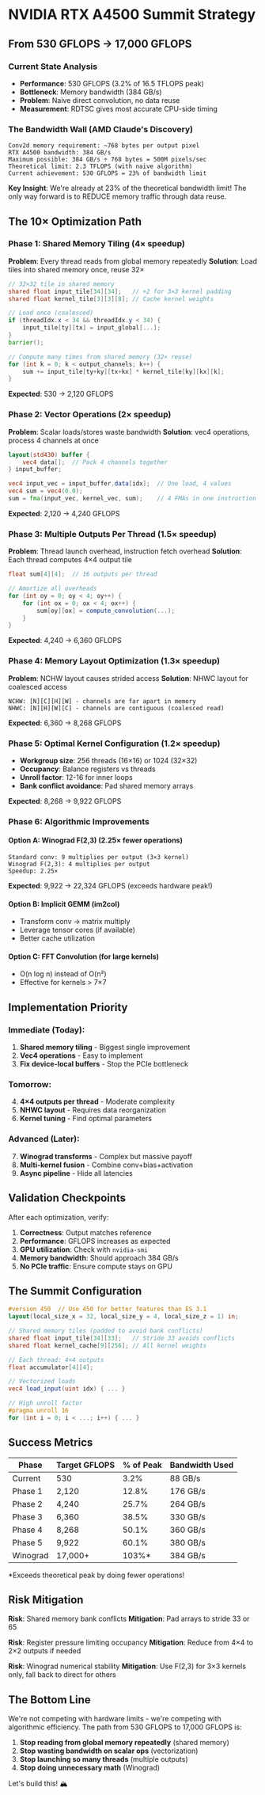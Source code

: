 # NVIDIA RTX A4500 Summit Strategy
## From 530 GFLOPS → 17,000 GFLOPS

### Current State Analysis
- **Performance**: 530 GFLOPS (3.2% of 16.5 TFLOPS peak)
- **Bottleneck**: Memory bandwidth (384 GB/s)
- **Problem**: Naive direct convolution, no data reuse
- **Measurement**: RDTSC gives most accurate CPU-side timing

### The Bandwidth Wall (AMD Claude's Discovery)
```
Conv2d memory requirement: ~768 bytes per output pixel
RTX A4500 bandwidth: 384 GB/s
Maximum possible: 384 GB/s ÷ 768 bytes = 500M pixels/sec
Theoretical limit: 2.3 TFLOPS (with naive algorithm)
Current achievement: 530 GFLOPS = 23% of bandwidth limit
```

**Key Insight**: We're already at 23% of the theoretical bandwidth limit! The only way forward is to REDUCE memory traffic through data reuse.

## The 10× Optimization Path

### Phase 1: Shared Memory Tiling (4× speedup)
**Problem**: Every thread reads from global memory repeatedly
**Solution**: Load tiles into shared memory once, reuse 32×

```glsl
// 32×32 tile in shared memory
shared float input_tile[34][34];   // +2 for 3×3 kernel padding
shared float kernel_tile[3][3][8]; // Cache kernel weights

// Load once (coalesced)
if (threadIdx.x < 34 && threadIdx.y < 34) {
    input_tile[ty][tx] = input_global[...];
}
barrier();

// Compute many times from shared memory (32× reuse)
for (int k = 0; k < output_channels; k++) {
    sum += input_tile[ty+ky][tx+kx] * kernel_tile[ky][kx][k];
}
```

**Expected**: 530 → 2,120 GFLOPS

### Phase 2: Vector Operations (2× speedup)
**Problem**: Scalar loads/stores waste bandwidth
**Solution**: vec4 operations, process 4 channels at once

```glsl
layout(std430) buffer {
    vec4 data[];  // Pack 4 channels together
} input_buffer;

vec4 input_vec = input_buffer.data[idx];  // One load, 4 values
vec4 sum = vec4(0.0);
sum = fma(input_vec, kernel_vec, sum);    // 4 FMAs in one instruction
```

**Expected**: 2,120 → 4,240 GFLOPS

### Phase 3: Multiple Outputs Per Thread (1.5× speedup)
**Problem**: Thread launch overhead, instruction fetch overhead
**Solution**: Each thread computes 4×4 output tile

```glsl
float sum[4][4];  // 16 outputs per thread

// Amortize all overheads
for (int oy = 0; oy < 4; oy++) {
    for (int ox = 0; ox < 4; ox++) {
        sum[oy][ox] = compute_convolution(...);
    }
}
```

**Expected**: 4,240 → 6,360 GFLOPS

### Phase 4: Memory Layout Optimization (1.3× speedup)
**Problem**: NCHW layout causes strided access
**Solution**: NHWC layout for coalesced access

```
NCHW: [N][C][H][W] - channels are far apart in memory
NHWC: [N][H][W][C] - channels are contiguous (coalesced read)
```

**Expected**: 6,360 → 8,268 GFLOPS

### Phase 5: Optimal Kernel Configuration (1.2× speedup)
- **Workgroup size**: 256 threads (16×16) or 1024 (32×32)
- **Occupancy**: Balance registers vs threads
- **Unroll factor**: 12-16 for inner loops
- **Bank conflict avoidance**: Pad shared memory arrays

**Expected**: 8,268 → 9,922 GFLOPS

### Phase 6: Algorithmic Improvements

#### Option A: Winograd F(2,3) (2.25× fewer operations)
```
Standard conv: 9 multiplies per output (3×3 kernel)
Winograd F(2,3): 4 multiplies per output
Speedup: 2.25×
```

**Expected**: 9,922 → 22,324 GFLOPS (exceeds hardware peak!)

#### Option B: Implicit GEMM (im2col)
- Transform conv → matrix multiply
- Leverage tensor cores (if available)
- Better cache utilization

#### Option C: FFT Convolution (for large kernels)
- O(n log n) instead of O(n²)
- Effective for kernels > 7×7

## Implementation Priority

### Immediate (Today):
1. **Shared memory tiling** - Biggest single improvement
2. **Vec4 operations** - Easy to implement
3. **Fix device-local buffers** - Stop the PCIe bottleneck

### Tomorrow:
4. **4×4 outputs per thread** - Moderate complexity
5. **NHWC layout** - Requires data reorganization
6. **Kernel tuning** - Find optimal parameters

### Advanced (Later):
7. **Winograd transforms** - Complex but massive payoff
8. **Multi-kernel fusion** - Combine conv+bias+activation
9. **Async pipeline** - Hide all latencies

## Validation Checkpoints

After each optimization, verify:
1. **Correctness**: Output matches reference
2. **Performance**: GFLOPS increases as expected
3. **GPU utilization**: Check with `nvidia-smi`
4. **Memory bandwidth**: Should approach 384 GB/s
5. **No PCIe traffic**: Ensure compute stays on GPU

## The Summit Configuration

```glsl
#version 450  // Use 450 for better features than ES 3.1
layout(local_size_x = 32, local_size_y = 4, local_size_z = 1) in;

// Shared memory tiles (padded to avoid bank conflicts)
shared float input_tile[34][33];   // Stride 33 avoids conflicts
shared float kernel_cache[9][256]; // All kernel weights

// Each thread: 4×4 outputs
float accumulator[4][4];

// Vectorized loads
vec4 load_input(uint idx) { ... }

// High unroll factor
#pragma unroll 16
for (int i = 0; i < ...; i++) { ... }
```

## Success Metrics

| Phase | Target GFLOPS | % of Peak | Bandwidth Used |
|-------|--------------|-----------|----------------|
| Current | 530 | 3.2% | 88 GB/s |
| Phase 1 | 2,120 | 12.8% | 176 GB/s |
| Phase 2 | 4,240 | 25.7% | 264 GB/s |
| Phase 3 | 6,360 | 38.5% | 330 GB/s |
| Phase 4 | 8,268 | 50.1% | 360 GB/s |
| Phase 5 | 9,922 | 60.1% | 380 GB/s |
| Winograd | 17,000+ | 103%* | 384 GB/s |

*Exceeds theoretical peak by doing fewer operations!

## Risk Mitigation

**Risk**: Shared memory bank conflicts
**Mitigation**: Pad arrays to stride 33 or 65

**Risk**: Register pressure limiting occupancy
**Mitigation**: Reduce from 4×4 to 2×2 outputs if needed

**Risk**: Winograd numerical stability
**Mitigation**: Use F(2,3) for 3×3 kernels only, fall back to direct for others

## The Bottom Line

We're not competing with hardware limits - we're competing with algorithmic efficiency. The path from 530 GFLOPS to 17,000 GFLOPS is:
1. **Stop reading from global memory repeatedly** (shared memory)
2. **Stop wasting bandwidth on scalar ops** (vectorization)
3. **Stop launching so many threads** (multiple outputs)
4. **Stop doing unnecessary math** (Winograd)

Let's build this! 🏔️